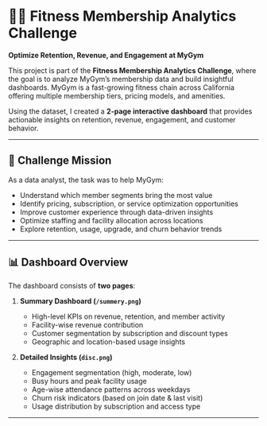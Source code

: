# 🏋️‍♂️ Fitness Membership Analytics Challenge  
**Optimize Retention, Revenue, and Engagement at MyGym**

This project is part of the **Fitness Membership Analytics Challenge**, where the goal is to analyze MyGym’s membership data and build insightful dashboards. MyGym is a fast-growing fitness chain across California offering multiple membership tiers, pricing models, and amenities.  

Using the dataset, I created a **2-page interactive dashboard** that provides actionable insights on retention, revenue, engagement, and customer behavior.  

---

## 🎯 Challenge Mission
As a data analyst, the task was to help MyGym:
- Understand which member segments bring the most value  
- Identify pricing, subscription, or service optimization opportunities  
- Improve customer experience through data-driven insights  
- Optimize staffing and facility allocation across locations  
- Explore retention, usage, upgrade, and churn behavior trends  

---

## 📊 Dashboard Overview
The dashboard consists of **two pages**:

1. **Summary Dashboard (`/summery.png`)**  
   - High-level KPIs on revenue, retention, and member activity  
   - Facility-wise revenue contribution  
   - Customer segmentation by subscription and discount types  
   - Geographic and location-based usage insights  

2. **Detailed Insights (`disc.png`)**  
   - Engagement segmentation (high, moderate, low)  
   - Busy hours and peak facility usage  
   - Age-wise attendance patterns across weekdays  
   - Churn risk indicators (based on join date & last visit)  
   - Usage distribution by subscription and access type  

---
